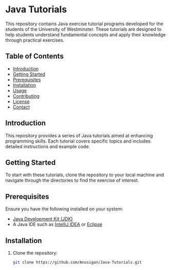 # Java Tutorials

This repository contains Java exercise tutorial programs developed for the students of the University of Westminster. These tutorials are designed to help students understand fundamental concepts and apply their knowledge through practical exercises.

## Table of Contents

- [Introduction](#introduction)
- [Getting Started](#getting-started)
- [Prerequisites](#prerequisites)
- [Installation](#installation)
- [Usage](#usage)
- [Contributing](#contributing)
- [License](#license)
- [Contact](#contact)

## Introduction

This repository provides a series of Java tutorials aimed at enhancing programming skills. Each tutorial covers specific topics and includes detailed instructions and example code.

## Getting Started

To start with these tutorials, clone the repository to your local machine and navigate through the directories to find the exercise of interest.

## Prerequisites

Ensure you have the following installed on your system:

- [Java Development Kit (JDK)](https://www.oracle.com/java/technologies/javase-jdk11-downloads.html)
- A Java IDE such as [IntelliJ IDEA](https://www.jetbrains.com/idea/download/) or [Eclipse](https://www.eclipse.org/downloads/)

## Installation

1. Clone the repository:
   ```bash
   git clone https://github.com/Anusigan/Java-Tutorials.git
